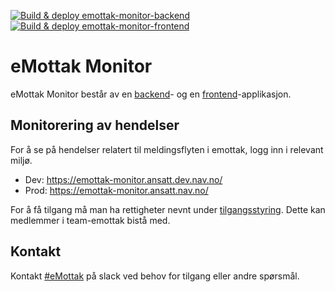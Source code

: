 [![Build & deploy emottak-monitor-backend](https://github.com/navikt/emottak-monitor/actions/workflows/backend.yaml/badge.svg)](https://github.com/navikt/emottak-monitor/actions/workflows/backend.yaml)
[![Build & deploy emottak-monitor-frontend](https://github.com/navikt/emottak-monitor/actions/workflows/frontend.yaml/badge.svg)](https://github.com/navikt/emottak-monitor/actions/workflows/frontend.yaml)

# eMottak Monitor

eMottak Monitor består av en [backend](https://github.com/navikt/emottak-monitor/tree/main/backend/README.md#emottak-monitor)- og en [frontend](https://github.com/navikt/emottak-monitor/tree/main/frontend#emottak-monitor-frontend)-applikasjon.

## Monitorering av hendelser

For å se på hendelser relatert til meldingsflyten i emottak, logg inn i relevant miljø.

- Dev: https://emottak-monitor.ansatt.dev.nav.no/
- Prod: https://emottak-monitor.ansatt.nav.no/

For å få tilgang må man ha rettigheter nevnt under [tilgangsstyring](https://github.com/navikt/emottak-monitor/tree/main/frontend#tilgangsstyring). Dette kan medlemmer i team-emottak bistå med.

## Kontakt

Kontakt [#eMottak](https://nav-it.slack.com/archives/C01P0FUC78A) på slack ved behov for tilgang eller andre spørsmål.
